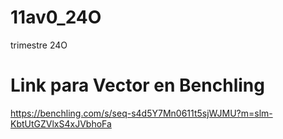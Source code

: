 # 11av0_24O
trimestre 24O

# Link para Vector en Benchling

https://benchling.com/s/seq-s4d5Y7Mn0611t5sjWJMU?m=slm-KbtUtGZVlxS4xJVbhoFa
